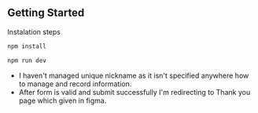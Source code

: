 ## Getting Started

Instalation steps

```bash
npm install

npm run dev
```

- I haven't managed unique nickname as it isn't specified anywhere how to manage and record information.
- After form is valid and submit successfully I'm redirecting to Thank you page which given in figma. 